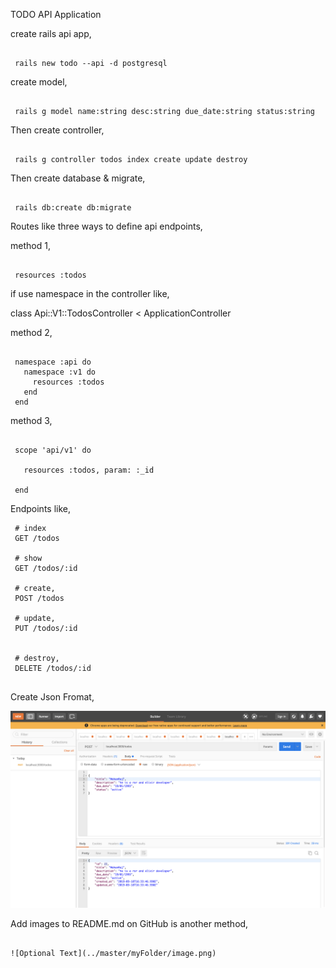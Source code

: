 TODO API Application

   create rails api app,
```

 rails new todo --api -d postgresql

```

   create model, 
````

 rails g model name:string desc:string due_date:string status:string

````

   Then create controller,

```

 rails g controller todos index create update destroy

```

   Then create database & migrate,
```

 rails db:create db:migrate

```


   Routes like three ways to define api endpoints,

   method 1,
```

 resources :todos

```

   if use namespace in the controller like,

   class Api::V1::TodosController < ApplicationController

   method 2,
```

 namespace :api do
   namespace :v1 do
     resources :todos
   end
 end

```

   method 3,
```

 scope 'api/v1' do
  
   resources :todos, param: :_id

 end

```

Endpoints like,
```
 # index
 GET /todos

 # show
 GET /todos/:id

 # create,
 POST /todos

 # update,
 PUT /todos/:id


 # destroy,
 DELETE /todos/:id


```  


Create Json Fromat,

![Screenshot](json-post.png)



Add images to README.md on GitHub
is another method,
```

![Optional Text](../master/myFolder/image.png)

```